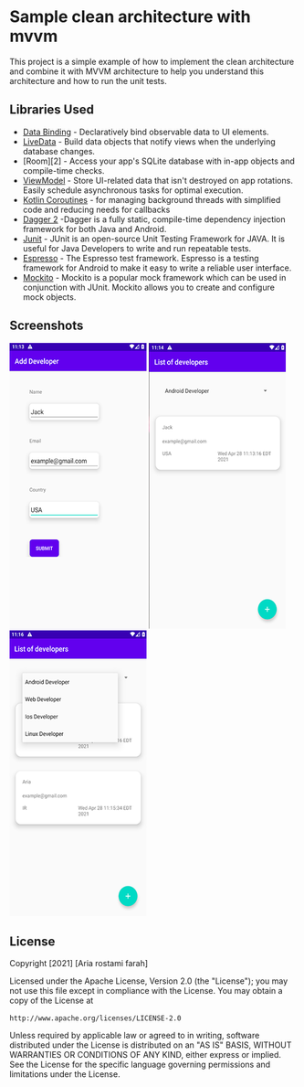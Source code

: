 Sample clean architecture with mvvm
=================

This project is a simple example of how to implement the clean architecture and combine it with MVVM architecture to help you understand this architecture and how to run the unit tests.


Libraries Used
--------------

* [Data Binding][0] - Declaratively bind observable data to UI elements.
* [LiveData][1] - Build data objects that notify views when the underlying database changes.
* [Room][2] - Access your app's SQLite database with in-app objects and compile-time checks.
* [ViewModel][3] - Store UI-related data that isn't destroyed on app rotations. Easily schedule
asynchronous tasks for optimal execution.
* [Kotlin Coroutines][4] - for managing background threads with simplified code and reducing needs for callbacks
* [Dagger 2][5] -Dagger is a fully static, compile-time dependency injection framework for both Java and Android.
* [Junit][6] - JUnit is an open-source Unit Testing Framework for JAVA. It is useful for Java Developers to write and run repeatable tests.
* [Espresso][7] - The Espresso test framework. Espresso is a testing framework for Android to make it easy to write a reliable user interface.
* [Mockito][8] - Mockito is a popular mock framework which can be used in conjunction with JUnit. Mockito allows you to create and configure mock objects.


[0]: https://developer.android.com/topic/libraries/data-binding/
[1]: https://developer.android.com/topic/libraries/architecture/livedata
[3]: https://developer.android.com/topic/libraries/architecture/room
[4]: https://developer.android.com/topic/libraries/architecture/viewmodel
[5]: https://kotlinlang.org/docs/reference/coroutines-overview.html
[5]: https://dagger.dev/
[6]: https://developer.android.com/training/testing/junit-rules
[7]: https://developer.android.com/training/testing/espresso
[8]: https://site.mockito.org/


Screenshots
-----------

![Add developer](screenshots/add_developer.png "Add an android developer")
![List of android developer](screenshots/list_of_android_developer.png "List of android developer")
![Select list of developer](screenshots/select_list_of_developer.png "Select list of developer")


License
-------

Copyright [2021] [Aria rostami farah]

Licensed under the Apache License, Version 2.0 (the "License");
you may not use this file except in compliance with the License.
You may obtain a copy of the License at

    http://www.apache.org/licenses/LICENSE-2.0

Unless required by applicable law or agreed to in writing, software
distributed under the License is distributed on an "AS IS" BASIS,
WITHOUT WARRANTIES OR CONDITIONS OF ANY KIND, either express or implied.
See the License for the specific language governing permissions and
limitations under the License.


